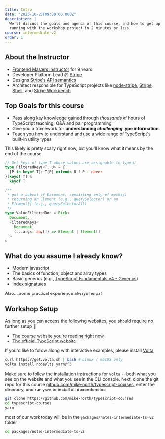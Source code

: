 ```yaml
---
title: Intro
date: "2023-10-25T09:00:00.000Z"
description: |
  We'll discuss the goals and agenda of this course, and how to get up and
  running with the workshop project in 2 minutes or less.
course: intermediate-v2
order: 1
---
```


## About the Instructor

- [Frontend Masters instructor](https://frontendmasters.com/teachers/mike-north/) for 9 years
- Developer Platform Lead @ [Stripe](https://stripe.com)
- Designs [Stripe's API semantics](https://stripe.com/docs/api)
- Architect responsible for TypeScript projects like [node-stripe](https://github.com/stripe/stripe-node), [Stripe Shell](https://stripe.sh/), and [Stripe Workbench](https://workbench.stripe.dev/)

## Top Goals for this course

- Pass along key knowledge gained through _thousands_ of hours of TypeScript teaching, Q&A and pair programming
- Give you a framework for **understanding _challenging_ type information**.
- Teach you how to understand and use a wide range of TypeScript's built-in utility types

This likely is pretty scary right now, but you'll know what it
means by the end of the course

```ts twoslash
// Get keys of type T whose values are assignable to type U
type FilteredKeys<T, U> = {
  [P in keyof T]: T[P] extends U ? P : never
}[keyof T] &
  keyof T

/**
 * get a subset of Document, consisting only of methods
 * returning an Element (e.g., querySelector) or an
 * Element[] (e.g., querySelectorAll)
 */
type ValueFilteredDoc = Pick<
  Document,
  FilteredKeys<
    Document,
    (...args: any[]) => Element | Element[]
  >
>
```

## What do you assume I already know?

- Modern javascript
- The basics of function, object and array types
- Basic generics (e.g., [TypeScript Fundamentals v4 - Generics](../../fundamentals-v4/14-generics/))
- Index signatures

Also... some practical experience always helps!

## Workshop Setup

As long as you can access the following websites, you should require no further setup :tada:

- [The course website you're reading right now](https://fun-v3.typescript-training.com)
- [The official TypeScript website](https://www.typescriptlang.org)

If you'd like to follow along with interactive examples, please install [Volta](https://volta.sh)

```sh
curl https://get.volta.sh | bash # Linux / macOS only
volta install node@lts yarn@^3
```

Make sure to follow the installation instructions for `volta` -- both what you see on the website and what you see in the CLI console. Next, clone the git repo for this course [github.com/mike-north/typescript-courses](https://github.com/mike-north/typescript-courses), enter the directory, and run `yarn` to install all dependencies

```sh
git clone https://github.com/mike-north/typescript-courses
cd typescript-courses
yarn
```

most of our work today will be in the `packages/notes-intermediate-ts-v2` folder

```sh
cd packages/notes-intermediate-ts-v2
```

<!--
## Which of your TypeScript courses is right for me?

I've made six TypeScript courses for Frontend Masters so far:

### Core

These courses focus on deep understanding of the programming language
and how the TS compiler models and checks your code. Most of the "class time" is
spent in a _lab environment_.

- [TypeScript Fundamentals (v4)](../../fundamentals-v4/) <br />
  By the end of this course, you'll have **a basic understanding of the TypeScript language**
- [Intermediate TypeScript (v2)](..) <br />
  By the end of this course, you'll be **prepared to contribute to a wide range of non-trivial TypeScript projects**. You
  could be well on your way to becoming the TypeScript expert on your team.

### Electives

These courses focus on _application_ of TypeScript to _solving problems at scale_.
Most of the "class time" is spent _building apps together_.

- [Enterprise TypeScript (v2)](../../enterprise-v2/) <br />
  This course focuses on **build pipelines, tooling, and practical use of TypeScript _at scale_**.
- [JS &amp; TS Monorepos (v1)](https://frontendmasters.com/courses/monorepos/) <br />
  This course focuses on _monorepos_ -- the concept of **multiple sub-projects existing in a single git repository**.
- [Making TypeScript Stick (v1)](../../making-typescript-stick/) <br />
  This course focuses on **hands-on practice defining advanced type information**.
- [Full Stack TypeScript, with Node.js and GraphQL (v1)](../../full-stack-typescript/) <br />
  This course focuses on **building a full stack, fully-typed medium sized web application**.
-->